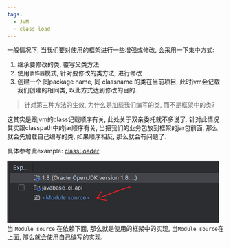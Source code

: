 ```yaml
---
tags:
  - JVM
  - class_load
---
```

一般情况下, 当我们要对使用的框架进行一些增强或修改,  会采用一下集中方式:
1. 继承要修改的类,  覆写父类方法
2. 使用`装饰器`模式,  针对要修改的类方法, 进行修改
3. 创建一个 同package name, 同 classname 的类在当前项目, 此时jvm会记载我们创建的相同类, 以此方式达到修改的目的.  

> 针对第三种方法的生效, 为什么是加载我们编写的类,  而不是框架中的类?

这其实是跟jvm的class记载顺序有关,  此处关于双亲委托就不多说了.  针对此情况其实跟classpath中的jar顺序有关, 当把我们的业务包放到框架的jar包前面, 那么就会先加载自己编写的类, 如果顺序相反, 那么就会有问题了.

具体参考此example:
[classLoader](https://gitee.com/empwang/JavaBase/tree/master/javabase_cl/src/main/java/com/wk/demo)

![](./image/01_classload.png)
 当 `Module source` 在依赖下面, 那么就是使用的框架中的实现,  当`Module source`在上面, 那么就会使用自己编写的实现.
 




